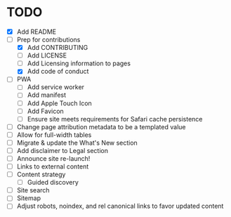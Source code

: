 # TODO

- [x] Add README
- [ ] Prep for contributions
  - [x] Add CONTRIBUTING
  - [ ] Add LICENSE
  - [ ] Add Licensing information to pages
  - [x] Add code of conduct
- [ ] PWA
  - [ ] Add service worker
  - [ ] Add manifest
  - [ ] Add Apple Touch Icon
  - [ ] Add Favicon
  - [ ] Ensure site meets requirements for Safari cache persistence
- [ ] Change page attribution metadata to be a templated value
- [ ] Allow for full-width tables
- [ ] Migrate & update the What's New section
- [ ] Add disclaimer to Legal section
- [ ] Announce site re-launch!
- [ ] Links to external content
- [ ] Content strategy
  - [ ] Guided discovery
- [ ] Site search
- [ ] Sitemap
- [ ] Adjust robots, noindex, and rel canonical links to favor updated content
